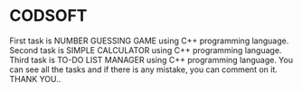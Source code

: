 # CODSOFT
First task is NUMBER GUESSING GAME using C++ programming language.
Second task is SIMPLE CALCULATOR using C++ programming language.
Third task is TO-DO LIST MANAGER using C++ programming language.
You can see all the tasks and if there is any mistake, you can comment on it.
THANK YOU..
